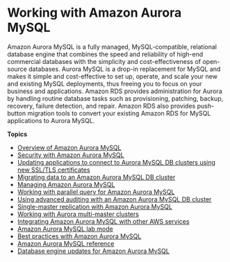 # Working with Amazon Aurora MySQL<a name="Aurora.AuroraMySQL"></a>

Amazon Aurora MySQL is a fully managed, MySQL\-compatible, relational database engine that combines the speed and reliability of high\-end commercial databases with the simplicity and cost\-effectiveness of open\-source databases\. Aurora MySQL is a drop\-in replacement for MySQL and makes it simple and cost\-effective to set up, operate, and scale your new and existing MySQL deployments, thus freeing you to focus on your business and applications\. Amazon RDS provides administration for Aurora by handling routine database tasks such as provisioning, patching, backup, recovery, failure detection, and repair\. Amazon RDS also provides push\-button migration tools to convert your existing Amazon RDS for MySQL applications to Aurora MySQL\.

**Topics**
+ [Overview of Amazon Aurora MySQL](Aurora.AuroraMySQL.Overview.md)
+ [Security with Amazon Aurora MySQL](AuroraMySQL.Security.md)
+ [Updating applications to connect to Aurora MySQL DB clusters using new SSL/TLS certificates](ssl-certificate-rotation-aurora-mysql.md)
+ [Migrating data to an Amazon Aurora MySQL DB cluster](AuroraMySQL.Migrating.md)
+ [Managing Amazon Aurora MySQL](AuroraMySQL.Managing.md)
+ [Working with parallel query for Amazon Aurora MySQL](aurora-mysql-parallel-query.md)
+ [Using advanced auditing with an Amazon Aurora MySQL DB cluster](AuroraMySQL.Auditing.md)
+ [Single\-master replication with Amazon Aurora MySQL](AuroraMySQL.Replication.md)
+ [Working with Aurora multi\-master clusters](aurora-multi-master.md)
+ [Integrating Amazon Aurora MySQL with other AWS services](AuroraMySQL.Integrating.md)
+ [Amazon Aurora MySQL lab mode](AuroraMySQL.Updates.LabMode.md)
+ [Best practices with Amazon Aurora MySQL](AuroraMySQL.BestPractices.md)
+ [Amazon Aurora MySQL reference](AuroraMySQL.Reference.md)
+ [Database engine updates for Amazon Aurora MySQL](AuroraMySQL.Updates.md)